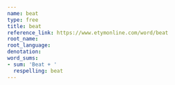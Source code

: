 ```yaml
---
name: beat
type: free
title: beat
reference_link: https://www.etymonline.com/word/beat
root_name: 
root_language: 
denotation: 
word_sums:
- sum: 'Beat + '
  respelling: beat
---
```

